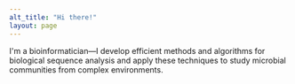 ```yaml
---
alt_title: "Hi there!"
layout: page
---
```


I'm a bioinformatician—I develop efficient methods and algorithms for biological sequence analysis and apply these techniques to study microbial communities from complex environments.
